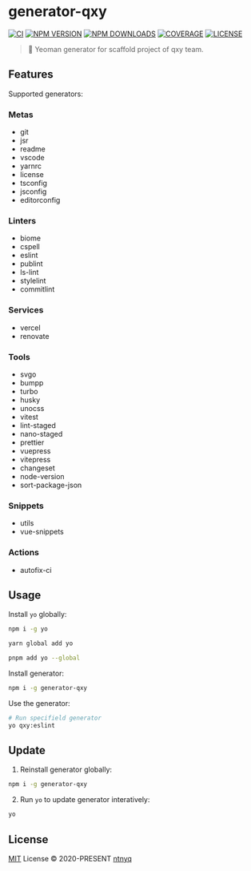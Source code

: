 # generator-qxy

[![CI](https://github.com/qxy-fe/generator-qxy/workflows/CI/badge.svg)](https://github.com/qxy-fe/generator-qxy/actions)
[![NPM VERSION](https://img.shields.io/npm/v/generator-qxy.svg)](https://www.npmjs.com/package/generator-qxy)
[![NPM DOWNLOADS](https://img.shields.io/npm/dy/generator-qxy.svg)](https://www.npmjs.com/package/generator-qxy)
[![COVERAGE](https://coveralls.io/repos/github/qxy-fe/generator-qxy/badge.svg?branch=main)](https://coveralls.io/github/qxy-fe/generator-qxy?branch=main)
[![LICENSE](https://img.shields.io/github/license/qxy-fe/generator-qxy.svg)](https://github.com/qxy-fe/generator-qxy/blob/main/LICENSE)

> 🤟 Yeoman generator for scaffold project of qxy team.

## Features

Supported generators:

### Metas

- git
- jsr
- readme
- vscode
- yarnrc
- license
- tsconfig
- jsconfig
- editorconfig

### Linters

- biome
- cspell
- eslint
- publint
- ls-lint
- stylelint
- commitlint

### Services

- vercel
- renovate

### Tools

- svgo
- bumpp
- turbo
- husky
- unocss
- vitest
- lint-staged
- nano-staged
- prettier
- vuepress
- vitepress
- changeset
- node-version
- sort-package-json

### Snippets

- utils
- vue-snippets

### Actions

- autofix-ci

## Usage

Install `yo` globally:

```bash
npm i -g yo
```

```bash
yarn global add yo
```

```bash
pnpm add yo --global
```

Install generator:

```bash
npm i -g generator-qxy
```

Use the generator:

```bash
# Run specifield generator
yo qxy:eslint
```

## Update

1. Reinstall generator globally:

```bash
npm i -g generator-qxy
```

2. Run `yo` to update generator interatively:

```bash
yo
```

## License

[MIT](./LICENSE) License © 2020-PRESENT [ntnyq](https://github.com/ntnyq)
